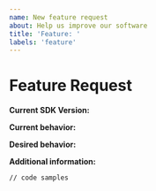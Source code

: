 ```yaml
---
name: New feature request
about: Help us improve our software
title: 'Feature: '
labels: 'feature'
---
```


<!-- Before requesting a feature, please chat with us on our Chime channel -->

# Feature Request

**Current SDK Version:**

**Current behavior:**

**Desired behavior:**

**Additional information:**

```
// code samples
```
